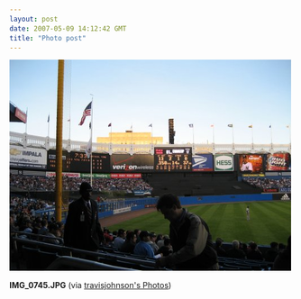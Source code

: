 ```yaml
---
layout: post
date: 2007-05-09 14:12:42 GMT
title: "Photo post"
---
```

![travisj](/images/aba580020ab80b62b5ba47ab8bba15de271b3878fdc2450641bd5e080e754260.jpg)

<b>IMG_0745.JPG</b> (via <a href="http://www.flickr.com/photos/travisjohnson/491233989/">travisjohnson's Photos</a>)